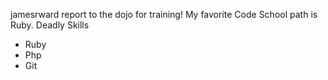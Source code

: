 jamesrward report to the dojo for training!
My favorite Code School path is Ruby.
Deadly Skills
* Ruby
* Php
* Git
